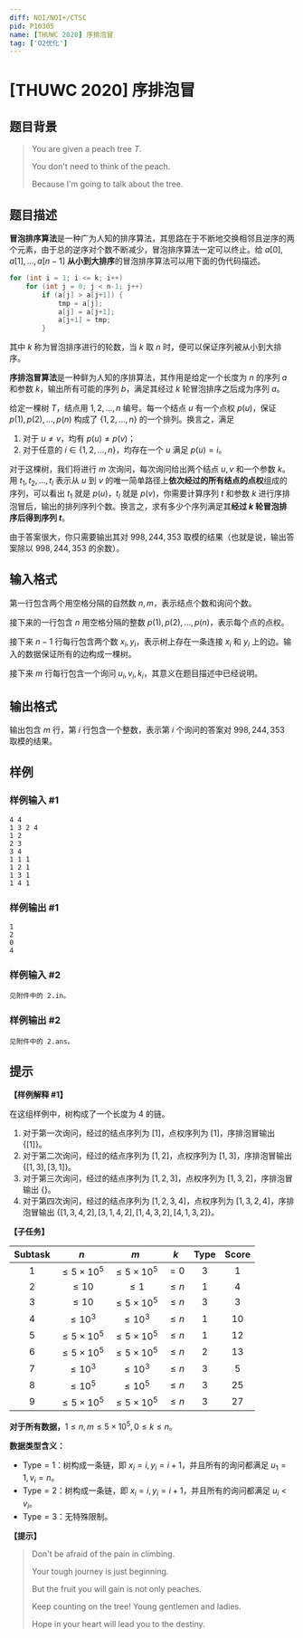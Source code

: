 ```yaml
---
diff: NOI/NOI+/CTSC
pid: P10305
name: [THUWC 2020] 序排泡冒
tag: ['O2优化']
---
```

# [THUWC 2020] 序排泡冒
## 题目背景

> You are given a peach tree $T$. 
>
> You don't need to think of the peach.
>
> Because I'm going to talk about the tree.
## 题目描述

**冒泡排序算法**是一种广为人知的排序算法，其思路在于不断地交换相邻且逆序的两个元素，由于总的逆序对个数不断减少，冒泡排序算法一定可以终止。给 $a[0], a[1], \dots, a[n-1]$ **从小到大排序**的冒泡排序算法可以用下面的伪代码描述。

```cpp
for (int i = 1; i <= k; i++)
    for (int j = 0; j < n-1; j++)
        if (a[j] > a[j+1]) {
            tmp = a[j];
            a[j] = a[j+1];
            a[j+1] = tmp;
        }
```

其中 $k$ 称为冒泡排序进行的轮数，当 $k$ 取 $n$ 时，便可以保证序列被从小到大排序。

**序排泡冒算法**是一种鲜为人知的序排算法，其作用是给定一个长度为 $n$ 的序列 $a$ 和参数 $k$，输出所有可能的序列 $b$，满足其经过 $k$ 轮冒泡排序之后成为序列 $a$。

给定一棵树 $T$，结点用 $1,2, \dots, n$ 编号。每一个结点 $u$ 有一个点权 $p(u)$，保证 $p(1), p(2), \dots, p(n)$ 构成了 $\{1,2,\dots,n\}$ 的一个排列。换言之，满足

1. 对于 $u\ne v$，均有 $p(u)\ne p(v)$；
2. 对于任意的 $i\in \{1, 2, \dots, n\}$，均存在一个 $u$ 满足 $p(u)=i$。

对于这棵树，我们将进行 $m$ 次询问，每次询问给出两个结点 $u, v$ 和一个参数 $k$。用 $t_1, t_2, \dots, t_l$ 表示从 $u$ 到 $v$ 的唯一简单路径上**依次经过的所有结点的点权**组成的序列，可以看出 $t_1$ 就是 $p(u)$，$t_l$ 就是 $p(v)$，你需要计算序列 $t$ 和参数 $k$ 进行序排泡冒后，输出的排列序列个数。换言之，求有多少个序列满足其**经过 $k$ 轮冒泡排序后得到序列 $t$**。

由于答案很大，你只需要输出其对 $998,244,353$ 取模的结果（也就是说，输出答案除以 $998,244,353$ 的余数）。
## 输入格式

第一行包含两个用空格分隔的自然数 $n, m$，表示结点个数和询问个数。

接下来的一行包含 $n$ 用空格分隔的整数 $p(1), p(2), \dots, p(n)$，表示每个点的点权。

接下来 $n-1$ 行每行包含两个数 $x_i, y_i$，表示树上存在一条连接 $x_i$ 和 $y_i$ 上的边。输入的数据保证所有的边构成一棵树。

接下来 $m$ 行每行包含一个询问 $u_i, v_i, k_i$，其意义在题目描述中已经说明。
## 输出格式

输出包含 $m$ 行，第 $i$ 行包含一个整数，表示第 $i$ 个询问的答案对 $998,244,353$ 取模的结果。
## 样例

### 样例输入 #1
```
4 4
1 3 2 4
1 2
2 3
3 4
1 1 1
1 2 1
1 3 1
1 4 1

```
### 样例输出 #1
```
1
2
0
4

```
### 样例输入 #2
```
见附件中的 2.in。
```
### 样例输出 #2
```
见附件中的 2.ans。
```
## 提示

**【样例解释 #1】**

在这组样例中，树构成了一个长度为 $4$ 的链。

1. 对于第一次询问，经过的结点序列为 $[1]$，点权序列为 $[1]$，序排泡冒输出 $\{[1]\}$。
2. 对于第二次询问，经过的结点序列为 $[1,2]$，点权序列为 $[1,3]$，序排泡冒输出 $\{[1,3], [3,1]\}$。
3. 对于第三次询问，经过的结点序列为 $[1,2,3]$，点权序列为 $[1,3,2]$，序排泡冒输出 $\{\}$。
4. 对于第四次询问，经过的结点序列为 $[1,2,3,4]$，点权序列为 $[1,3,2,4]$，序排泡冒输出 $\{[1,3,4,2], [3,1,4,2], [1,4,3,2], [4,1,3,2]\}$。

**【子任务】**

|Subtask|$n$|$m$|$k$|Type|Score|
|:--:|:--:|:--:|:--:|:--:|:--:|
|$1$|$\le 5 \times 10^{5}$|$\le 5 \times 10^{5}$|$= 0$|$3$|$1$|
|$2$|$\le 10$|$\le 1$|$\le n$|$1$|$4$|
|$3$|$\le 10$|$\le 5 \times 10^{5}$|$\le n$|$3$|$3$|
|$4$|$\le 10^{3}$|$\le 10^{3}$|$\le n$|$1$|$10$|
|$5$|$\le 5 \times 10^{5}$|$\le 5 \times 10^{5}$|$\le n$|$1$|$12$|
|$6$|$\le 5 \times 10^{5}$|$\le 5 \times 10^{5}$|$\le n$|$2$|$13$|
|$7$|$\le 10^{3}$|$\le 10^{3}$|$\le n$|$3$|$5$|
|$8$|$\le 10^{5}$|$\le 10^{5}$|$\le n$|$3$|$25$|
|$9$|$\le 5 \times 10^{5}$|$\le 5 \times 10^{5}$|$\le n$|$3$|$27$|
 

**对于所有数据，**$1\le n,m\le 5\times 10^5, 0\le k\le n$。

**数据类型含义：**

- $\mathrm{Type}=1$：树构成一条链，即 $x_i = i,y_i=i+1$，并且所有的询问都满足 $u_1=1, v_i=n$。
- $\mathrm{Type}=2$：树构成一条链，即 $x_i = i,y_i=i+1$，并且所有的询问都满足 $u_i < v_i$。
- $\mathrm{Type} = 3$：无特殊限制。

**【提示】**

> Don't be afraid of the pain in climbing.
>
> Your tough journey is just beginning.
>
> But the fruit you will gain is not only peaches.
>
> Keep counting on the tree! Young gentlemen and ladies.
>
> Hope in your heart will lead you to the destiny.
